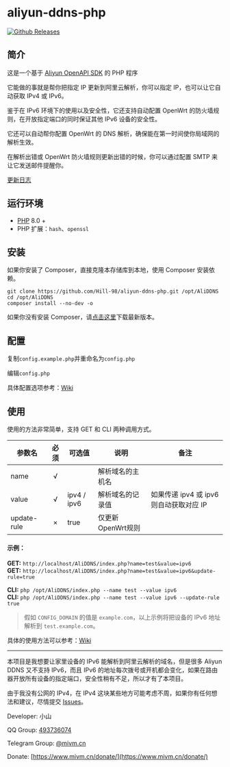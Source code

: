 # aliyun-ddns-php

<a href="https://github.com/Hill-98/aliyun-ddns-php/releases"><img alt="Github Releases" src="https://img.shields.io/github/v/release/Hill-98/aliyun-ddns-php"></a>

## 简介

这是一个基于 [Aliyun OpenAPI SDK](https://github.com/aliyun/aliyun-openapi-php-sdk) 的 PHP 程序

它能做的事就是帮你把指定 IP 更新到阿里云解析，你可以指定 IP，也可以让它自动获取 IPv4 或 IPv6。

鉴于在 IPv6 环境下的使用以及安全性，它还支持自动配置 OpenWrt 的防火墙规则，在开放指定端口的同时保证其他 IPv6 设备的安全性。

它还可以自动帮你配置 OpenWrt 的 DNS 解析，确保能在第一时间使你局域网的解析生效。

在解析出错或 OpenWrt 防火墙规则更新出错的时候，你可以通过配置 SMTP 来让它发送邮件提醒你。

[更新日志](https://github.com/Hill-98/aliyun-ddns-php/blob/master/Changelog.md)

## 运行环境

* [PHP](https://php.net) 8.0 +
* PHP 扩展：`hash`、`openssl`

## 安装

如果你安装了 Composer，直接克隆本存储库到本地，使用 Composer 安装依赖。
```
git clone https://github.com/Hill-98/aliyun-ddns-php.git /opt/AliDDNS
cd /opt/AliDDNS
composer install --no-dev -o
```

如果你没有安装 Composer，请[点击这里](https://github.com/Hill-98/aliyun-ddns-php/releases/latest/download/aliyun-ddns-php.zip)下载最新版本。

## 配置

复制`config.example.php`并重命名为`config.php`

编辑`config.php`

具体配置选项参考：[Wiki](https://github.com/Hill-98/aliyun-ddns-php/wiki/%E9%85%8D%E7%BD%AE%E9%80%89%E9%A1%B9)

## 使用

使用的方法非常简单，支持 GET 和 CLI 两种调用方式。

参数名       |必须  |可选值      |说明             |备注
------------|:---:|-----------|-----------------|---
name        |√    |           |解析域名的主机名   |
value       |√    |ipv4 / ipv6|解析域名的记录值   |如果传递 ipv4 或 ipv6 则自动获取对应 IP
update-rule |×    |true       |仅更新 OpenWrt规则|

#### 示例：

**GET:** `http://localhost/AliDDNS/index.php?name=test&value=ipv6`  
**GET:** `http://localhost/AliDDNS/index.php?name=test&value=ipv6&update-rule=true`

**CLI:** `php /opt/AliDDNS/index.php --name test --value ipv6`  
**CLI:** `php /opt/AliDDNS/index.php --name test --value ipv6 --update-rule true`

>假如 `CONFIG_DOMAIN` 的值是 `example.com`，以上示例将把设备的 IPv6 地址解析到 `test.example.com`。

具体的使用方法可以参考：[Wiki](https://github.com/Hill-98/aliyun-ddns-php/wiki/%E4%BD%BF%E7%94%A8%E6%96%B9%E6%B3%95)

---

本项目是我想要让家里设备的 IPv6 能解析到阿里云解析的域名，但是很多 Aliyun DDNS 又不支持 IPv6，而且 IPv6 的地址每次拨号或开机都会变化，如果在路由器开放所有设备的指定端口，安全性稍有不足，所以才有了本项目。

由于我没有公网的 IPv4，在 IPv4 这块某些地方可能考虑不周，如果你有任何想法和建议，尽情提交 [Issues](https://github.com/Hill-98/aliyun-ddns-php/issues)。

Developer: 小山

QQ Group: [493736074](https://jq.qq.com/?_wv=1027&k=5f7KCIY)

Telegram Group: [@mivm.cn](https://t.me/mivm_cn)

Donate: [https://www.mivm.cn/donate/](https://www.mivm.cn/donate/)
